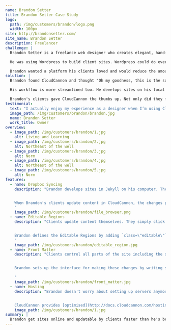 ```yaml
---
name: Brandon Setter
title: Brandon Setter Case Study
logo:
  path: /img/customers/brandon/logo.png
  width: 100px
site: http://brandonsetter.com/
site_name: Brandon Setter
description: Freelancer
challenge: |
  Brandon Setter is a freelance web designer who creates elegant, hand-crafted websites for his clients.

  He was using Wordpress to build client sites. Wordpress could do everything Brandon needed but he found there was so much overhead in setting it up and maintaining servers. It took him away from what he loved doing.

  Brandon wanted a platform his clients loved and would reduce the amount of coding he was doing.
solution: |
  Brandon found CloudCannon and thought "Oh my goodness, this is the solution I’ve been dreaming about". He now spends less time coding, gets sites live faster and no longer has no manager servers.

  His workflow is more streamlined too. He develops sites on his local computer and syncs to CloudCannon using Dropbox. If a client site needs tweaking urgently, he can login to CloudCannon on any computer, anywhere in the world and quickly make updates using the online code editor.

  Brandon's clients gave CloudCannon the thumbs up. Not only did they find updating in CloudCannon easier but they have access to update sections of the site they couldn't before.
testimonial:
  text: "I actually enjoy my experience as a designer when I’m using CloudCannon. It’s simple, beautiful and makes me more efficient. Most of all, I’m pumped because my clients love using it."
  image_path: /img/customers/brandon/brandon.jpg
  name: Brandon Setter
  work_title: Owner
overview:
  - image_path: /img/customers/brandon/1.jpg
    alt: Living and Learning
  - image_path: /img/customers/brandon/2.jpg
    alt: Northeast of the well
  - image_path: /img/customers/brandon/3.jpg
    alt: Norm
  - image_path: /img/customers/brandon/4.jpg
    alt: Northeast of the well
  - image_path: /img/customers/brandon/5.jpg
    alt: Norm
features:
  - name: Dropbox Syncing
    description: "Brandon develops sites in Jekyll on his computer. The files sync to CloudCannon automatically through Dropbox.


    When Brandon's clients update content in CloudCannon, the changes push back to Dropbox.
    "
    image_path: /img/customers/brandon/file_browser.png
  - name: Editable Regions
    description: "Clients update content themselves. They simply click on text to start writing content.


    Brandon defines the Editable Regions by adding `class=\"editable\"` to elements in the HTML.
    "
    image_path: /img/customers/brandon/editable_region.jpg
  - name: Front Matter
    description: "Clients control all parts of the site including the site title and description.


    Brandon sets up the interface for making these changes by writing simple [Front Matter](http://docs.cloudcannon.com/editing/front-matter/).

    "
    image_path: /img/customers/brandon/front_matter.jpg
  - name: Hosting
    description: "Brandon doesn't worry about setting up servers anymore.


    CloudCannon provides [optimised](http://docs.cloudcannon.com/hosting/optimisations/) hosting for Brandon's sites"
    image_path: /img/customers/brandon/1.jpg
summary: |
  Brandon get sites online and updatable by clients faster than he's been able to. He doesn't setup new servers and his clients are much happier.
---
```

